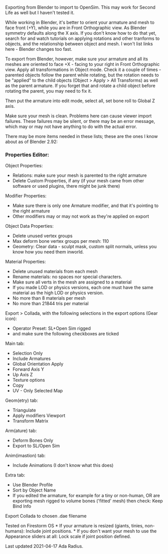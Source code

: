 Exporting from Blender to import to OpenSim. This may work for Second Life as well but I haven't tested it.

While working in Blender, it's better to orient your armature and mesh to face front (+Y), while you are in Front Orthographic view. As Blender symmetry defaults along the X axis. If you don't know how to do that yet, search for and watch tutorials on applying rotations and other tranforms to objects, and the relationship between object and mesh. I won't list links here - Blender changes too fast. 

To export from Blender, however, make sure your armature and all its meshes are oriented to face +X - facing to your right in Front Orthographic view. Apply all transformations in Object mode. Check it a couple of times - parented objects follow the parent while rotating, but the rotation needs to be "applied" to the child objects (Object > Apply > All Transforms) as well as the parent armature. If you forget that and rotate a child object before rotating the parent, you may need to fix it. 

Then put the armature into edit mode, select all, set bone roll to Global Z axis.

Make sure your mesh is clean. Problems here can cause viewer import failures. These failures may be silent, or there may be an error message, which may or may not have anything to do with the actual error. 

There may be more items needed in these lists; these are the ones I know about as of Blender 2.92:  

### Properties Editor: 

Object Properties:
  * Relations: make sure your mesh is parented to the right armature
  * Delete Custom Properties, if any (if your mesh came from other software or used plugins, there might be junk there)

Modifier Properties:
  * Make sure there is only one Armature modifier, and that it's pointing to the right armature
  * Other modifiers may or may not work as they're applied on export

Object Data Properties:
  * Delete unused vertex groups
  * Max deform bone vertex groups per mesh: 110
  * Geometry: Clear data - sculpt mask, custom split normals, unless you know how you need them inworld. 

Material Properties:
  * Delete unused materials from each mesh
  * Rename materials: no spaces nor special characters. 
  * Make sure all verts in the mesh are assigned to a material
  * If you made LOD or physics versions, each one must have the same material as the high LOD or physics version. 
  * No more than 8 materials per mesh
  * No more than 21844 tris per material

Export > Collada, with the following selections in the export options (Gear icon):
  * Operator Preset: SL+Open Sim rigged 
  * and make sure the following checkboxes are ticked
  
Main tab:
  * Selection Only
  * Include Armatures
  * Global Orientation Apply
  * Forward Axis Y
  * Up Axis Z
  * Texture options
  * Copy
  * UV - Only Selected Map

Geom(etry) tab:
  * Triangulate 
  * Apply modifiers Viewport
  * Transform Matrix

Arm(ature) tab:
  * Deform Bones Only
  * Export to SL/Open Sim

Anim(imastion) tab:
  * Include Animations (I don't know what this does)

Extra tab:
  * Use Blender Profile
  * Sort by Object Name
  * If you edited the armature, for example for a tiny or non-human, OR are exporting mesh rigged to volume bones ('fitted' mesh) then check: Keep Bind Info

Export Collada to chosen .dae filename

Tested on Firestorm OS
    * If your armature is resized (giants, tinies, non-humans): Include joint positions.
    * If you don't want your mesh to use the Appearance sliders at all: Lock scale if joint position defined.

Last updated 2021-04-17 Ada Radius. 
